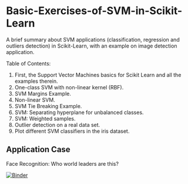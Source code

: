 # Basic-Exercises-of-SVM-in-Scikit-Learn
A brief summary about SVM applications (classification, regression and outliers detection) in Scikit-Learn, with an example on image detection application.

Table of Contents:

1. First, the Support Vector Machines basics for Scikit Learn and all the examples therein.
2. One-class SVM with non-linear kernel (RBF).
3. SVM Margins Example.
4. Non-linear SVM.
5. SVM Tie Breaking Example.
6. SVM: Separating hyperplane for unbalanced classes.
7. SVM: Weighted samples.
8. Outlier detection on a real data set.
9. Plot different SVM classifiers in the iris dataset.

## Application Case
Face Recognition: Who world leaders are this?

[![Binder](https://mybinder.org/badge_logo.svg)](https://mybinder.org/v2/gh/agaray54/Basic-Exercises-of-SVM-in-Scikit-Learn/HEAD?labpath=M2A4_CVX_OPT_AG.ipynb)
